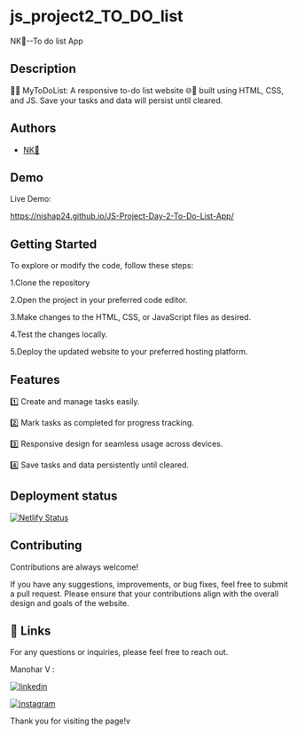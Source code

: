 # js_project2_TO_DO_list

NK💛--To do list App
## Description 

📝✅ MyToDoList: A responsive to-do list website 🌐📱 built using HTML, CSS, and JS. Save your tasks and data will persist until cleared.
## Authors

- [NK💛](https://www.github.com/nishap24) 


## Demo

Live Demo:

https://nishap24.github.io/JS-Project-Day-2-To-Do-List-App/

    
## Getting Started

To explore or modify the code, follow these steps:

1.Clone the repository

2.Open the project in your preferred code editor.

3.Make changes to the HTML, CSS, or JavaScript files as desired.

4.Test the changes locally.

5.Deploy the updated website to your preferred hosting platform.


## Features

1️⃣ Create and manage tasks easily.

2️⃣ Mark tasks as completed for progress tracking.

3️⃣ Responsive design for seamless usage across devices.

4️⃣ Save tasks and data persistently until cleared.

## Deployment status

[![Netlify Status](https://api.netlify.com/api/v1/badges/09b13d6c-4503-492e-82ba-e6d93675f69e/deploy-status)](https://app.netlify.com/sites/manohar-weather-app/deploys)

## Contributing

Contributions are always welcome!

If you have any suggestions, improvements, or bug fixes, feel free to submit a pull request. Please ensure that your contributions align with the overall design and goals of the website. 


## 🔗 Links

For any questions or inquiries, please feel free to reach out. 

Manohar V :

[![linkedin](https://img.shields.io/badge/linkedin-0A66C2?style=for-the-badge&logo=linkedin&logoColor=white)](https://www.linkedin.com/in/manohar-v-643892225)

[![instagram](https://img.shields.io/badge/instagram-E4405F?style=for-the-badge&logo=instagram&logoColor=white)](https://www.instagram.com/my_self_manu_)

Thank you for visiting the page!v
